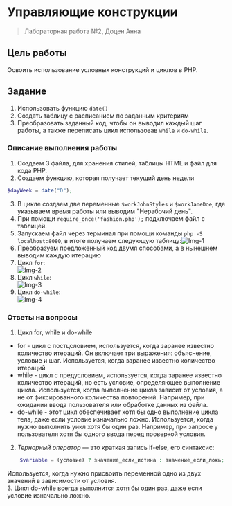 # Управляющие конструкции
> Лабораторная работа №2, Доцен Анна
## Цель работы
Освоить использование условных конструкций и циклов в PHP.
## Задание
1. Использовать функцию ```date()```
2. Cоздать таблицу с расписанием по заданным критериям
3. Преобразовать заданный код, чтобы он выводил каждый шаг работы, а также переписать цикл использовав ```while``` и ```do-while```.
### Описание выполнения работы
1. Создаем 3 файла, для хранения стилей, таблицы HTML и файл для кода PHP.
2. Создаем функцию, которая получает текущий день недели 
```php
$dayWeek = date("D");
```
3. В цикле создаем две переменные ```$workJohnStyles``` и ```$workJaneDoe```, где указываем время работы или выводим "Нерабочий день".
4. При помощи ```require_once('fashion.php');``` подключаем файл с таблицей.  
5. Запускаем файл через терминал при помощи команды ```php -S localhost:8080```, в итоге получаем следующую таблицу:![Img-1](https://imgur.com/j9tiYEX.png)
6. Преобразуем предложенный код двумя способами, а в нынешнем выводим каждую итерацию
7. Цикл ```for```:  
![Img-2](https://imgur.com/KXU5b04.png)
8. Цикл ```while```:  
![Img-3](https://imgur.com/vLCZthJ.png)
9. Цикл ```do-while```:  
![Img-4](https://imgur.com/nEqtblt.png)
### Ответы на вопросы
1. Цикл for, while и do-while
- for - цикл с постцсловием, используется, когда заранее известно количество итераций. Он включает три выражения: объяснение, условие и шаг. Используется, когда заранее известно количество итераций
- while - цикл с предусловием, используется, когда заранее известно количество итераций, но есть условие, определяющее выполнение цикла. Используется, когда выполнение цикла зависит от условия, а не от фиксированного количества повторений. Например, при ожидании ввода пользователя или обработке данных из файла.
- do-while - этот цикл обеспечивает хотя бы одно выполнение цикла тела, даже если условие изначально ложно. Используется, когда нужно выполнить уикл хотя бы один раз. Например, при запросе у пользователя хотя бы одного ввода перед проверкой условия.
2. *Тернарный оператор* — это краткая запись if-else, его синтаксис:
~~~php
    $variable = (условие) ? значение_если_истина : значение_если_ложь;
~~~
Используется, когда нужно присвоить переменной одно из двух значений в зависимости от условия.  
3. Цикл do-while всегда выполнится хотя бы один раз, даже если условие изначально ложно.
